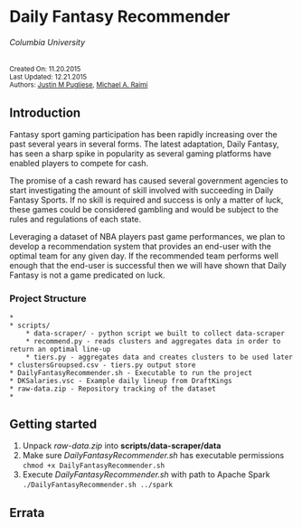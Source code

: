# Daily Fantasy Recommender
###### Columbia University
<small>Created On: 11.20.2015</small><br/>
<small>Last Updated: 12.21.2015</small><br/>
<small>Authors: [Justin M Pugliese](mailto:jp3571@columbia.edu), [Michael A. Raimi](mailto:mar2260@columbia.edu)</small>


## Introduction

Fantasy sport gaming participation has been rapidly increasing over the past several years in several forms.  The latest adaptation, Daily Fantasy, has seen a sharp spike in popularity as several gaming platforms have enabled players to compete for cash.

The promise of a cash reward has caused several government agencies to start investigating the amount of skill involved with succeeding in Daily Fantasy Sports.  If no skill is required and success is only a matter of luck, these games could be considered gambling and would be subject to the rules and regulations of each state.

Leveraging a dataset of NBA players past game performances, we plan to develop a recommendation system that provides an end-user with the optimal team for any given day.  If the recommended team performs well enough that the end-user is successful then we will have shown that Daily Fantasy is not a game predicated on luck.

### Project Structure

```
*
* scripts/
	* data-scraper/ - python script we built to collect data-scraper
	* recommend.py - reads clusters and aggregates data in order to return an optimal line-up
	* tiers.py - aggregates data and creates clusters to be used later
* clustersGroupsed.csv - tiers.py output store
* DailyFantasyRecommender.sh - Executable to run the project
* DKSalaries.vsc - Example daily lineup from DraftKings
* raw-data.zip - Repository tracking of the dataset
*
```

## Getting started

1. Unpack *raw-data.zip* into **scripts/data-scraper/data**
2.	Make sure *DailyFantasyRecommender.sh* has executable permissions `chmod +x DailyFantasyRecommender.sh`
3. Execute *DailyFantasyRecommender.sh* with path to Apache Spark `./DailyFantasyRecommender.sh ../spark`

## Errata
